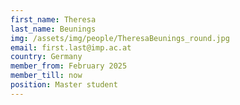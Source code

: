 ```yaml
---
first_name: Theresa
last_name: Beunings
img: /assets/img/people/TheresaBeunings_round.jpg
email: first.last@imp.ac.at
country: Germany
member_from: February 2025
member_till: now
position: Master student
---
```

